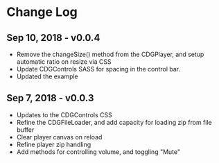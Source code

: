 # Change Log

## Sep 10, 2018 - v0.0.4

* Remove the changeSize() method from the CDGPlayer, and setup automatic ratio on resize via CSS
* Update CDGControls SASS for spacing in the control bar.
* Updated the example

## Sep 7, 2018 - v0.0.3

* Updates to the CDGControls CSS
* Refine the CDGFileLoader, and add capacity for loading zip from file buffer
* Clear player canvas on reload
* Refine player zip handling
* Add methods for controlling volume, and toggling "Mute"